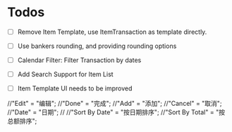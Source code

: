 #  Todos

- [ ] Remove Item Template, use ItemTransaction as template directly. 
- [ ] Use bankers rounding, and providing rounding options
- [ ] Calendar Filter: Filter Transaction by dates
- [ ] Add Search Support for Item List
- [ ] Item Template UI needs to be improved


//"Edit" = "编辑";
//"Done" = "完成";
//"Add" = "添加";
//"Cancel" = "取消";
//"Date" = "日期";
//
//"Sort By Date" = "按日期排序";
//"Sort By Total" = "按总额排序";
